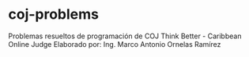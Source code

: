 # coj-problems
Problemas resueltos de programación de COJ Think Better - Caribbean Online Judge
Elaborado por:  Ing. Marco Antonio Ornelas Ramírez 
